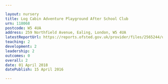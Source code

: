 ```yaml
---

layout: nursery
title: Log Cabin Adventure Playground After School Club
urn: 118068
postcode: W5 4UA
address: 259 Northfield Avenue, Ealing, London, W5 4UA
latestReportUrl: https://reports.ofsted.gov.uk/provider/files/2565244/urn/118068.pdf
teaching: 2
development: 2
leadership: 2
outcomes: 0
overall: 2
date: 01 April 2018 
datePublish: 15 April 2016

---
```

